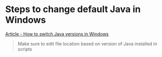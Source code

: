 # Steps to change default Java in Windows


[Article - How to switch Java versions in Windows](https://www.happycoders.eu/java/how-to-switch-multiple-java-versions-windows/)

> Make sure to edit file location based on version of Java installed in scripts


